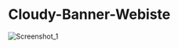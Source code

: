 # Cloudy-Banner-Webiste
![Screenshot_1](https://user-images.githubusercontent.com/86546157/147775627-d69f9a48-c92f-4078-978a-6f017ec5d528.png)
